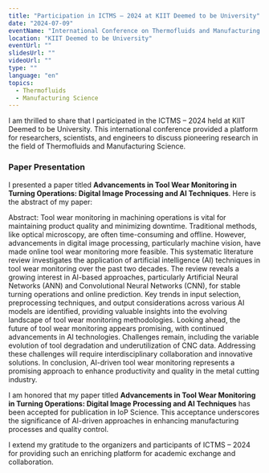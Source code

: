 ```yaml
---
title: "Participation in ICTMS – 2024 at KIIT Deemed to be University"
date: "2024-07-09"
eventName: "International Conference on Thermofluids and Manufacturing Science 2024"
location: "KIIT Deemed to be University"
eventUrl: ""
slidesUrl: ""
videoUrl: ""
type: ""
language: "en"
topics:
  - Thermofluids
  - Manufacturing Science
---
```


I am thrilled to share that I participated in the ICTMS – 2024 held at KIIT Deemed to be University. This international conference provided a platform for researchers, scientists, and engineers to discuss pioneering research in the field of Thermofluids and Manufacturing Science.

### Paper Presentation

I presented a paper titled **Advancements in Tool Wear Monitoring in Turning Operations: Digital Image Processing and AI Techniques**. Here is the abstract of my paper:

Abstract: Tool wear monitoring in machining operations is vital for maintaining product quality and minimizing downtime. Traditional methods, like optical microscopy, are often time-consuming and offline. However, advancements in digital image processing, particularly machine vision, have made online tool wear monitoring more feasible. This systematic literature review investigates the application of artificial intelligence (AI) techniques in tool wear monitoring over the past two decades. The review reveals a growing interest in AI-based approaches, particularly Artificial Neural Networks (ANN) and Convolutional Neural Networks (CNN), for stable turning operations and online prediction. Key trends in input selection, preprocessing techniques, and output considerations across various AI models are identified, providing valuable insights into the evolving landscape of tool wear monitoring methodologies. Looking ahead, the future of tool wear monitoring appears promising, with continued advancements in AI technologies. Challenges remain, including the variable evolution of tool degradation and underutilization of CNC data. Addressing these challenges will require interdisciplinary collaboration and innovative solutions. In conclusion, AI-driven tool wear monitoring represents a promising approach to enhance productivity and quality in the metal cutting industry.

I am honored that my paper titled **Advancements in Tool Wear Monitoring in Turning Operations: Digital Image Processing and AI Techniques** has been accepted for publication in IoP Science. This acceptance underscores the significance of AI-driven approaches in enhancing manufacturing processes and quality control.

I extend my gratitude to the organizers and participants of ICTMS – 2024 for providing such an enriching platform for academic exchange and collaboration.

